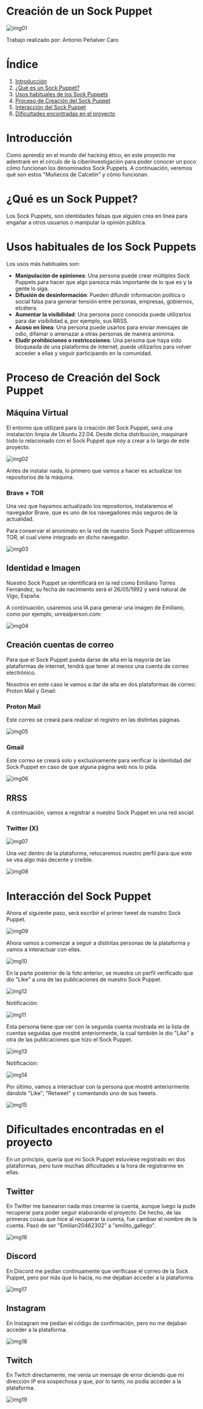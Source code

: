 # Creación de un Sock Puppet

![img01](https://github.com/AntonioPC94/Hacking-Etico-23-24/blob/39e0b0e1aa1f56a013a4541b851ab7060a9021f0/Pr%C3%A1cticas/img/img01.jpg)

Trabajo realizado por: Antonio Peñalver Caro

# Índice

1. [Introducción](#introducción)
2. [¿Qué es un Sock Puppet?](#qué-es-un-sock-puppet)
3. [Usos habituales de los Sock Puppets](#usos-habituales-de-los-sock-puppets)
4. [Proceso de Creación del Sock Puppet](#proceso-de-creación-del-sock-puppet)
5. [Interacción del Sock Puppet](#interacción-del-sock-puppet)
6. [Dificultades encontradas en el proyecto](#dificultades-encontradas-en-el-proyecto)

# Introducción

Como aprendiz en el mundo del hacking ético, en este proyecto me adentraré en el círculo de la ciberinvestigación para poder conocer un poco cómo funcionan los denominados Sock Puppets. A continuación, veremos qué son estos "Muñecos de Calcetín" y cómo funcionan.

# ¿Qué es un Sock Puppet?

Los Sock Puppets, son identidades falsas que alguien crea en línea para engañar a otros usuarios o manipular la opinión pública.

# Usos habituales de los Sock Puppets

Los usos más habituales son:

- **Manipulación de opiniones**: Una persona puede crear múltiples Sock Puppets para hacer que algo parezca más importante de lo que es y la gente lo siga.
- **Difusión de desinformación**: Pueden difundir información política o social falsa para generar tensión entre personas, empresas, gobiernos, etcétera.
- **Aumentar la visibilidad**: Una persona poco conocida puede utilizarlos para dar visibilidad a, por ejemplo, sus RRSS.
- **Acoso en línea**: Una persona puede usarlos para enviar mensajes de odio, difamar o amenazar a otras personas de manera anónima.
- **Eludir prohibiciones o restriccciones**: Una persona que haya sido bloqueada de una plataforma de internet, puede utilizarlos para volver acceder a ellas y seguir participando en la comunidad.

# Proceso de Creación del Sock Puppet

## Máquina Virtual

El entorno que utilizaré para la creación del Sock Puppet, será una instalación limpia de Ubuntu 22.04. Desde dicha distribución, maquinaré todo lo relacionado con el Sock Puppet que voy a crear a lo largo de este proyecto.

![img02](https://github.com/AntonioPC94/Hacking-Etico-23-24/blob/778f5ae3a3f0b603d9fcbb06d65236c6d046a9a4/Pr%C3%A1cticas/img/img02.png)

Antes de instalar nada, lo primero que vamos a hacer es actualizar los repositorios de la máquina.

### Brave + TOR

Una vez que hayamos actualizado los repositorios, instalaremos el navegador Brave, que es uno de los navegadores más seguros de la actualidad.

Para conservar el anonimato en la red de nuestro Sock Puppet utilizaremos TOR, el cual viene integrado en dicho navegador.

![img03](https://github.com/AntonioPC94/Hacking-Etico-23-24/blob/778f5ae3a3f0b603d9fcbb06d65236c6d046a9a4/Pr%C3%A1cticas/img/img03.png)

## Identidad e Imagen

Nuestro Sock Puppet se identificará en la red como Emiliano Torres Fernández, su fecha de nacimiento será el 26/05/1992 y será natural de Vigo, España. 

A continuación, usaremos una IA para generar una imagen de Emiliano, como por ejemplo, unrealperson.com:

![img04](https://github.com/AntonioPC94/Hacking-Etico-23-24/blob/778f5ae3a3f0b603d9fcbb06d65236c6d046a9a4/Pr%C3%A1cticas/img/img04.png)

## Creación cuentas de correo

Para que el Sock Puppet pueda darse de alta en la mayoría de las plataformas de internet, tendrá que tener al menos una cuenta de correo electrónico.

Nosotros en este caso le vamos a dar de alta en dos plataformas de correo: Proton Mail y Gmail:

### Proton Mail 

Este correo se creará para realizar el registro en las distintas páginas.

![img05](https://github.com/AntonioPC94/Hacking-Etico-23-24/blob/0c4a1f95e8fa112d0078b7bd6b32bd8259fc20f6/Pr%C3%A1cticas/img/img05.png)

### Gmail

Este correo se creará solo y exclusivamente para verificar la identidad del Sock Puppet en caso de que alguna página web nos lo pida.

![img06](https://github.com/AntonioPC94/Hacking-Etico-23-24/blob/0c4a1f95e8fa112d0078b7bd6b32bd8259fc20f6/Pr%C3%A1cticas/img/img06.png)

## RRSS

A continuación, vamos a registrar a nuestro Sock Puppet en una red social:

### Twitter (X)

![img07](https://github.com/AntonioPC94/Hacking-Etico-23-24/blob/cd51573823be09ccb2d5b837496b0d58e0ebc502/Pr%C3%A1cticas/img/img07.png)

Una vez dentro de la plataforma, retocaremos nuestro perfil para que este se vea algo más decente y creíble.

![img08](https://github.com/AntonioPC94/Hacking-Etico-23-24/blob/cd51573823be09ccb2d5b837496b0d58e0ebc502/Pr%C3%A1cticas/img/img08.png)

# Interacción del Sock Puppet

Ahora el siguiente paso, será escribir el primer tweet de nuestro Sock Puppet.

![img09](https://github.com/AntonioPC94/Hacking-Etico-23-24/blob/cd51573823be09ccb2d5b837496b0d58e0ebc502/Pr%C3%A1cticas/img/img09.png)

Ahora vamos a comenzar a seguir a distintas personas de la plataforma y vamos a interactuar con ellas.

![img10](https://github.com/AntonioPC94/Hacking-Etico-23-24/blob/cd51573823be09ccb2d5b837496b0d58e0ebc502/Pr%C3%A1cticas/img/img10.png)

En la parte posterior de la foto anterior, se muestra un perfil verificado que dio "Like" a una de las publicaciones de nuestro Sock Puppet.

![img12](https://github.com/AntonioPC94/Hacking-Etico-23-24/blob/2e4455989f833a512b5d0776279f44e85a7d51dd/Pr%C3%A1cticas/img/img12.png)

Notificación:

![img11](https://github.com/AntonioPC94/Hacking-Etico-23-24/blob/2e4455989f833a512b5d0776279f44e85a7d51dd/Pr%C3%A1cticas/img/img11.png)

Esta persona tiene que ver con la segunda cuenta mostrada en la lista de cuentas seguidas que mostré anteriormente, la cual también le dio "Like" a otra de las publicaciones que hizo el Sock Puppet.

![img13](https://github.com/AntonioPC94/Hacking-Etico-23-24/blob/2e4455989f833a512b5d0776279f44e85a7d51dd/Pr%C3%A1cticas/img/img13.png)

Notificación:

![img14](https://github.com/AntonioPC94/Hacking-Etico-23-24/blob/19d04cd0f020305f8c20c5551626746c396290b8/Pr%C3%A1cticas/img/img14.png)

Por último, vamos a interactuar con la persona que mostré anteriormente dándole "Like", "Retweet" y comentando uno de sus tweets.

![img15](https://github.com/AntonioPC94/Hacking-Etico-23-24/blob/14cc5554afec73b36482ec8d7b638e4e7ec7eaa8/Pr%C3%A1cticas/img/img15.png)

# Dificultades encontradas en el proyecto

En un principio, quería que mi Sock Puppet estuviese registrado en dos plataformas, pero tuve muchas dificultades a la hora de registrarme en ellas.

## Twitter

En Twitter me banearon nada mas crearme la cuenta, aunque luego la pude recuperar para poder seguir elaborando el proyecto. De hecho, de las primeras cosas que hice al recuperar la cuenta, fue cambiar el nombre de la cuenta. Pasó de ser "Emilian20462302" a "emilito_gallego".

![img16](https://github.com/AntonioPC94/Hacking-Etico-23-24/blob/9c9cb58ab9ece3c5a0cdd8a638f2925ae3da2465/Pr%C3%A1cticas/img/img16.png)

## Discord

En Discord me pedían continuamente que verificase el correo de la Sock Puppet, pero por más que lo hacía, no me dejaban acceder a la plataforma.

![img17](https://github.com/AntonioPC94/Hacking-Etico-23-24/blob/9c9cb58ab9ece3c5a0cdd8a638f2925ae3da2465/Pr%C3%A1cticas/img/img17.png)

## Instagram

En Instagram me pedían el código de confirmación, pero no me dejaban acceder a la plataforma.

![img18](https://github.com/AntonioPC94/Hacking-Etico-23-24/blob/9c9cb58ab9ece3c5a0cdd8a638f2925ae3da2465/Pr%C3%A1cticas/img/img18.png)

## Twitch

En Twitch directamente, me venía un mensaje de error diciendo que mi dirección IP era sospechosa y que, por lo tanto, no podía acceder a la plataforma.

![img19](https://github.com/AntonioPC94/Hacking-Etico-23-24/blob/9c9cb58ab9ece3c5a0cdd8a638f2925ae3da2465/Pr%C3%A1cticas/img/img19.png)





